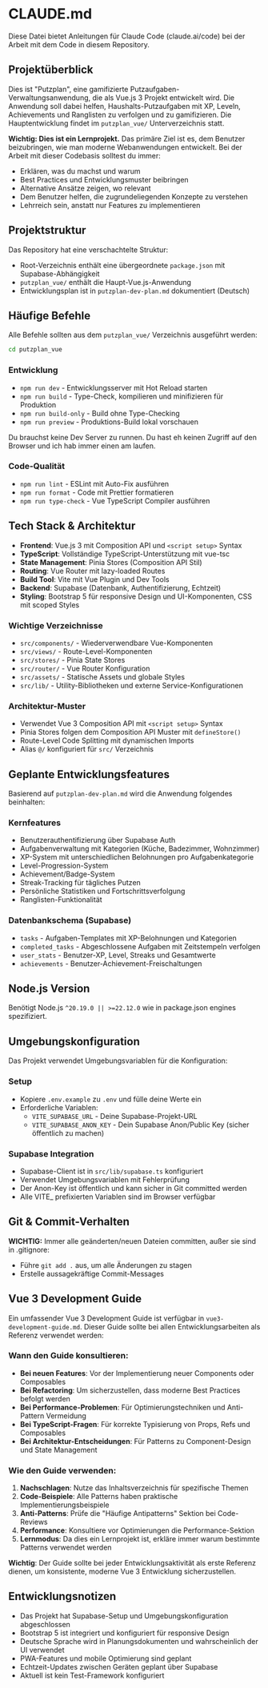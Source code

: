 # CLAUDE.md

Diese Datei bietet Anleitungen für Claude Code (claude.ai/code) bei der Arbeit mit dem Code in diesem Repository.

## Projektüberblick

Dies ist "Putzplan", eine gamifizierte Putzaufgaben-Verwaltungsanwendung, die als Vue.js 3 Projekt entwickelt wird. Die Anwendung soll dabei helfen, Haushalts-Putzaufgaben mit XP, Leveln, Achievements und Ranglisten zu verfolgen und zu gamifizieren. Die Hauptentwicklung findet im `putzplan_vue/` Unterverzeichnis statt.

**Wichtig: Dies ist ein Lernprojekt.** Das primäre Ziel ist es, dem Benutzer beizubringen, wie man moderne Webanwendungen entwickelt. Bei der Arbeit mit dieser Codebasis solltest du immer:
- Erklären, was du machst und warum
- Best Practices und Entwicklungsmuster beibringen
- Alternative Ansätze zeigen, wo relevant
- Dem Benutzer helfen, die zugrundeliegenden Konzepte zu verstehen
- Lehrreich sein, anstatt nur Features zu implementieren

## Projektstruktur

Das Repository hat eine verschachtelte Struktur:
- Root-Verzeichnis enthält eine übergeordnete `package.json` mit Supabase-Abhängigkeit
- `putzplan_vue/` enthält die Haupt-Vue.js-Anwendung
- Entwicklungsplan ist in `putzplan-dev-plan.md` dokumentiert (Deutsch)

## Häufige Befehle

Alle Befehle sollten aus dem `putzplan_vue/` Verzeichnis ausgeführt werden:

```bash
cd putzplan_vue
```

### Entwicklung
- `npm run dev` - Entwicklungsserver mit Hot Reload starten
- `npm run build` - Type-Check, kompilieren und minifizieren für Produktion  
- `npm run build-only` - Build ohne Type-Checking
- `npm run preview` - Produktions-Build lokal vorschauen

Du brauchst keine Dev Server zu runnen. Du hast eh keinen Zugriff auf den Browser und ich hab immer einen am laufen. 

### Code-Qualität
- `npm run lint` - ESLint mit Auto-Fix ausführen
- `npm run format` - Code mit Prettier formatieren
- `npm run type-check` - Vue TypeScript Compiler ausführen

## Tech Stack & Architektur

- **Frontend**: Vue.js 3 mit Composition API und `<script setup>` Syntax
- **TypeScript**: Vollständige TypeScript-Unterstützung mit vue-tsc
- **State Management**: Pinia Stores (Composition API Stil)
- **Routing**: Vue Router mit lazy-loaded Routes
- **Build Tool**: Vite mit Vue Plugin und Dev Tools
- **Backend**: Supabase (Datenbank, Authentifizierung, Echtzeit)
- **Styling**: Bootstrap 5 für responsive Design und UI-Komponenten, CSS mit scoped Styles

### Wichtige Verzeichnisse
- `src/components/` - Wiederverwendbare Vue-Komponenten
- `src/views/` - Route-Level-Komponenten  
- `src/stores/` - Pinia State Stores
- `src/router/` - Vue Router Konfiguration
- `src/assets/` - Statische Assets und globale Styles
- `src/lib/` - Utility-Bibliotheken und externe Service-Konfigurationen

### Architektur-Muster
- Verwendet Vue 3 Composition API mit `<script setup>` Syntax
- Pinia Stores folgen dem Composition API Muster mit `defineStore()`
- Route-Level Code Splitting mit dynamischen Imports
- Alias `@/` konfiguriert für `src/` Verzeichnis

## Geplante Entwicklungsfeatures

Basierend auf `putzplan-dev-plan.md` wird die Anwendung folgendes beinhalten:

### Kernfeatures
- Benutzerauthentifizierung über Supabase Auth
- Aufgabenverwaltung mit Kategorien (Küche, Badezimmer, Wohnzimmer)
- XP-System mit unterschiedlichen Belohnungen pro Aufgabenkategorie
- Level-Progression-System
- Achievement/Badge-System
- Streak-Tracking für tägliches Putzen
- Persönliche Statistiken und Fortschrittsverfolgung
- Ranglisten-Funktionalität

### Datenbankschema (Supabase)
- `tasks` - Aufgaben-Templates mit XP-Belohnungen und Kategorien
- `completed_tasks` - Abgeschlossene Aufgaben mit Zeitstempeln verfolgen
- `user_stats` - Benutzer-XP, Level, Streaks und Gesamtwerte
- `achievements` - Benutzer-Achievement-Freischaltungen

## Node.js Version

Benötigt Node.js `^20.19.0 || >=22.12.0` wie in package.json engines spezifiziert.

## Umgebungskonfiguration

Das Projekt verwendet Umgebungsvariablen für die Konfiguration:

### Setup
- Kopiere `.env.example` zu `.env` und fülle deine Werte ein
- Erforderliche Variablen:
  - `VITE_SUPABASE_URL` - Deine Supabase-Projekt-URL
  - `VITE_SUPABASE_ANON_KEY` - Dein Supabase Anon/Public Key (sicher öffentlich zu machen)

### Supabase Integration
- Supabase-Client ist in `src/lib/supabase.ts` konfiguriert
- Verwendet Umgebungsvariablen mit Fehlerprüfung
- Der Anon-Key ist öffentlich und kann sicher in Git committed werden
- Alle VITE_ prefixierten Variablen sind im Browser verfügbar

## Git & Commit-Verhalten

**WICHTIG:** Immer alle geänderten/neuen Dateien committen, außer sie sind in .gitignore:
- Führe `git add .` aus, um alle Änderungen zu stagen  
- Erstelle aussagekräftige Commit-Messages

## Vue 3 Development Guide

Ein umfassender Vue 3 Development Guide ist verfügbar in `vue3-development-guide.md`. Dieser Guide sollte bei allen Entwicklungsarbeiten als Referenz verwendet werden:

### Wann den Guide konsultieren:
- **Bei neuen Features**: Vor der Implementierung neuer Components oder Composables
- **Bei Refactoring**: Um sicherzustellen, dass moderne Best Practices befolgt werden
- **Bei Performance-Problemen**: Für Optimierungstechniken und Anti-Pattern Vermeidung
- **Bei TypeScript-Fragen**: Für korrekte Typisierung von Props, Refs und Composables
- **Bei Architektur-Entscheidungen**: Für Patterns zu Component-Design und State Management

### Wie den Guide verwenden:
1. **Nachschlagen**: Nutze das Inhaltsverzeichnis für spezifische Themen
2. **Code-Beispiele**: Alle Patterns haben praktische Implementierungsbeispiele
3. **Anti-Patterns**: Prüfe die "Häufige Antipatterns" Sektion bei Code-Reviews
4. **Performance**: Konsultiere vor Optimierungen die Performance-Sektion
5. **Lernmodus**: Da dies ein Lernprojekt ist, erkläre immer warum bestimmte Patterns verwendet werden

**Wichtig**: Der Guide sollte bei jeder Entwicklungsaktivität als erste Referenz dienen, um konsistente, moderne Vue 3 Entwicklung sicherzustellen.

## Entwicklungsnotizen

- Das Projekt hat Supabase-Setup und Umgebungskonfiguration abgeschlossen
- Bootstrap 5 ist integriert und konfiguriert für responsive Design
- Deutsche Sprache wird in Planungsdokumenten und wahrscheinlich der UI verwendet
- PWA-Features und mobile Optimierung sind geplant
- Echtzeit-Updates zwischen Geräten geplant über Supabase
- Aktuell ist kein Test-Framework konfiguriert